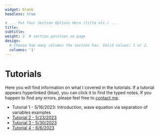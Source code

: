 ```yaml
---
widget: blank
headless: true

# ... Put Your Section Options Here (title etc.) ...
title: 
subtitle:
weight: 2  # section position on page
design:
  # Choose how many columns the section has. Valid values: 1 or 2.
  columns: '1'
---
```

# Tutorials
Here you will find information on what I covered in the tutorials. If a tutorial appears hyperlinked (blue), you can click it to find the typed notes. If you happen to find any errors, please feel free to [contact me](https://davidknapik.com/#contact). 

- Tutorial 1 - 5/16/2023: Introduction, wave equation via separation of variables examples
- [Tutorial 2 - 5/23/2023](https://github.com/Dknapik/website-academic/blob/master/content/APM346/346TUT_MAY23.pdf)
- [Tutorial 3 - 5/30/2023](https://github.com/Dknapik/website-academic/blob/master/content/APM346/346TUT_MAY30.pdf)
- [Tutorial 4 - 6/6/2023](https://github.com/Dknapik/website-academic/blob/master/content/APM346/346TUT_JUNE6.pdf)

